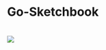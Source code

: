 # Go-Sketchbook
# <img src="https://upload.wikimedia.org/wikipedia/commons/thumb/6/6f/Go_gopher_mascot_bw.png/2048px-Go_gopher_mascot_bw.png" />